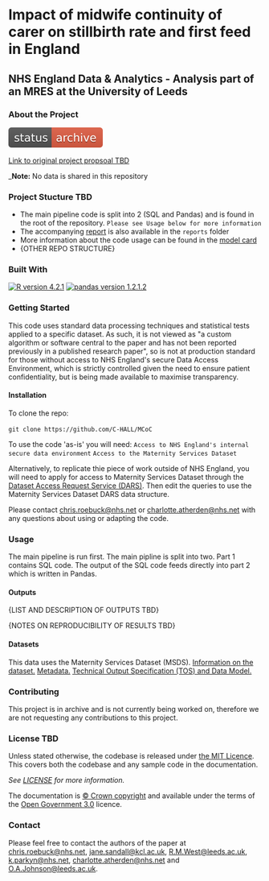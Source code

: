 # Impact of midwife continuity of carer on stillbirth rate and first feed in England 
## NHS England Data & Analytics - Analysis part of an MRES at the University of Leeds

### About the Project

[![status: archive](https://github.com/GIScience/badges/raw/master/status/archive.svg)](https://github.com/GIScience/badges#archive)

[Link to original project propsoal TBD](https://nhsx.github.io/nhsx-internship-projects/)

_**Note:** No data is shared in this repository 

### Project Stucture TBD

- The main pipeline code is split into 2 (SQL and Pandas) and is found in the root of the repository. `Please see Usage below for more information`
- The accompanying [report](./reports/report.pdf) is also available in the `reports` folder
- More information about the code usage can be found in the [model card](./model_card.md)
- {OTHER REPO STRUCTURE}

### Built With

[![R version 4.2.1 ](https://img.shields.io/badge/R-v4.2.1-blue.svg)]([https://www.r-project.org/])
[![pandas version 1.2.1.2 ](https://img.shields.io/badge/pandas-v1.21.2-blue.svg)]([https://pandas.pydata.org/pandas-docs/stable/whatsnew/v1.2.1.html#])

### Getting Started
This code uses standard data processing techniques and statistical tests applied to a specific dataset. 
As such, it is not viewed as "a custom algorithm or software central to the paper and has not been reported previously in a published research paper", so is not at production standard for those without access to NHS England's secure Data Access Environment, 
which is strictly controlled given the need to ensure patient confidentiality, but is being made available to maximise transparency.

#### Installation

To clone the repo:

`git clone https://github.com/C-HALL/MCoC`

To use the code 'as-is' you will need:
 `Access to NHS England's internal secure data environment`
 `Access to the Maternity Services Dataset`

Alternatively, to replicate thie piece of work outside of NHS England, you will need to apply for access to Maternity Services Dataset through the [Dataset Access Request Service (DARS)](https://digital.nhs.uk/services/data-access-request-service-dars#apply-through-dars-online). Then edit the queries to use the Maternity Services Dataset DARS data structure.


Please contact [chris.roebuck@nhs.net](mailto:chris.roebuck@nhs.net) or [charlotte.atherden@nhs.net](mailto:charlotte.atherden@nhs.net) with any questions about using or adapting the code. 

### Usage
The main pipeline is run first. The main pipline is split into two. Part 1 contains SQL code. The output of the SQL code feeds directly into part 2 which is written in Pandas. 

#### Outputs
{LIST AND DESCRIPTION OF OUTPUTS TBD}

{NOTES ON REPRODUCIBILITY OF RESULTS TBD}

#### Datasets
This data uses the Maternity Services Dataset (MSDS).
[Information on the dataset.](https://digital.nhs.uk/data-and-information/data-collections-and-data-sets/data-sets/maternity-services-data-set/)
[Metadata.](https://digital.nhs.uk/data-and-information/data-collections-and-data-sets/data-sets/maternity-services-data-set/guidance?area=metadata)
[Technical Output Specification (TOS) and Data Model.](https://digital.nhs.uk/data-and-information/data-collections-and-data-sets/data-sets/maternity-services-data-set/tools-and-guidance)

### Contributing

This project is in archive and is not currently being worked on, therefore we are not requesting any contributions to this project.  

### License TBD

Unless stated otherwise, the codebase is released under [the MIT Licence][mit].
This covers both the codebase and any sample code in the documentation.

_See [LICENSE](./LICENSE) for more information._

The documentation is [© Crown copyright][copyright] and available under the terms
of the [Open Government 3.0][ogl] licence.

[mit]: LICENCE
[copyright]: http://www.nationalarchives.gov.uk/information-management/re-using-public-sector-information/uk-government-licensing-framework/crown-copyright/
[ogl]: http://www.nationalarchives.gov.uk/doc/open-government-licence/version/3/

### Contact

Please feel free to contact the authors of the paper at [chris.roebuck@nhs.net](mailto:chris.roebuck@nhs.net), [jane.sandall@kcl.ac.uk](mailto:jane.sandall@kcl.ac.uk), [R.M.West@leeds.ac.uk](mailto:R.M.West@leeds.ac.uk), [k.parkyn@nhs.net](mailto:k.parkyn@nhs.net), [charlotte.atherden@nhs.net](mailto:charlotte.atherden@nhs.net) and [O.A.Johnson@leeds.ac.uk](mailto:O.A.Johnson@leeds.ac.uk). 

<!-- ### Acknowledgements -->

